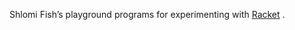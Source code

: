 Shlomi Fish’s playground programs for experimenting with
[Racket](http://en.wikipedia.org/wiki/Racket_%28programming_language%29) .
